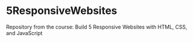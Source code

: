 # 5ResponsiveWebsites
Repository from the course: Build 5 Responsive Websites with HTML, CSS, and JavaScript
